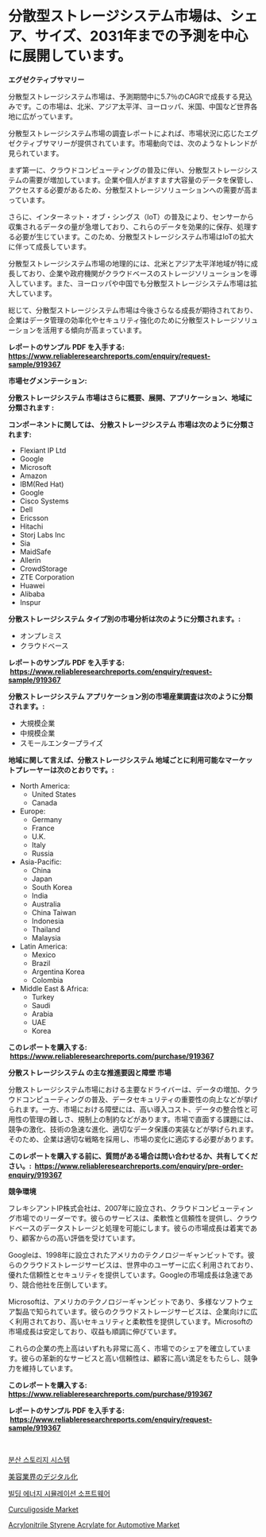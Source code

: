 <p><h1>分散型ストレージシステム市場は、シェア、サイズ、2031年までの予測を中心に展開しています。</h1></p><p><strong>エグゼクティブサマリー</strong></p>
<p><p>分散型ストレージシステム市場は、予測期間中に5.7％のCAGRで成長する見込みです。この市場は、北米、アジア太平洋、ヨーロッパ、米国、中国など世界各地に広がっています。</p><p>分散型ストレージシステム市場の調査レポートによれば、市場状況に応じたエグゼクティブサマリーが提供されています。市場動向では、次のようなトレンドが見られています。</p><p>まず第一に、クラウドコンピューティングの普及に伴い、分散型ストレージシステムの需要が増加しています。企業や個人がますます大容量のデータを保管し、アクセスする必要があるため、分散型ストレージソリューションへの需要が高まっています。</p><p>さらに、インターネット・オブ・シングス（IoT）の普及により、センサーから収集されるデータの量が急増しており、これらのデータを効果的に保存、処理する必要が生じています。このため、分散型ストレージシステム市場はIoTの拡大に伴って成長しています。</p><p>分散型ストレージシステム市場の地理的には、北米とアジア太平洋地域が特に成長しており、企業や政府機関がクラウドベースのストレージソリューションを導入しています。また、ヨーロッパや中国でも分散型ストレージシステム市場は拡大しています。</p><p>総じて、分散型ストレージシステム市場は今後さらなる成長が期待されており、企業はデータ管理の効率化やセキュリティ強化のために分散型ストレージソリューションを活用する傾向が高まっています。</p></p>
<p><strong>レポートのサンプル PDF を入手する: <a href="https://www.reliableresearchreports.com/enquiry/request-sample/919367">https://www.reliableresearchreports.com/enquiry/request-sample/919367</a></strong></p>
<p><strong>市場セグメンテーション:</strong></p>
<p><strong> 分散ストレージシステム 市場はさらに概要、展開、アプリケーション、地域に分類されます :</strong></p>
<p><strong>コンポーネントに関しては、 分散ストレージシステム 市場は次のように分類されます: &nbsp;</strong></p>
<p><ul><li>Flexiant IP Ltd</li><li>Google</li><li>Microsoft</li><li>Amazon</li><li>IBM(Red Hat)</li><li>Google</li><li>Cisco Systems</li><li>Dell</li><li>Ericsson</li><li>Hitachi</li><li>Storj Labs Inc</li><li>Sia</li><li>MaidSafe</li><li>Allerin</li><li>CrowdStorage</li><li>ZTE Corporation</li><li>Huawei</li><li>Alibaba</li><li>Inspur</li></ul></p>
<p><strong> 分散ストレージシステム タイプ別の市場分析は次のように分類されます。:</strong></p>
<p><ul><li>オンプレミス</li><li>クラウドベース</li></ul></p>
<p><strong>レポートのサンプル PDF を入手する: &nbsp;<a href="https://www.reliableresearchreports.com/enquiry/request-sample/919367">https://www.reliableresearchreports.com/enquiry/request-sample/919367</a></strong></p>
<p><strong> 分散ストレージシステム アプリケーション別の市場産業調査は次のように分類されます。:</strong></p>
<p><ul><li>大規模企業</li><li>中規模企業</li><li>スモールエンタープライズ</li></ul></p>
<p><strong>地域に関して言えば、分散ストレージシステム 地域ごとに利用可能なマーケットプレーヤーは次のとおりです。:</strong></p>
<p><ul>
    <li>
        North America:
        <ul>
            <li>United States</li>
            <li>Canada</li>
        </ul>
    </li>
    <li>
        Europe:
        <ul>
            <li>Germany</li>
            <li>France</li>
            <li>U.K.</li>
            <li>Italy</li>
            <li>Russia</li>
        </ul>
    </li>
    <li>
        Asia-Pacific:
        <ul>
            <li>China</li>
            <li>Japan</li>
            <li>South Korea</li>
            <li>India</li>
            <li>Australia</li>
            <li>China Taiwan</li>
            <li>Indonesia</li>
            <li>Thailand</li>
            <li>Malaysia</li>
        </ul>
    </li>
    <li>
        Latin America:
        <ul>
            <li>Mexico</li>
            <li>Brazil</li>
            <li>Argentina Korea</li>
            <li>Colombia</li>
        </ul>
    </li>
    <li>
        Middle East & Africa:
        <ul>
            <li>Turkey</li>
            <li>Saudi</li>
            <li>Arabia</li>
            <li>UAE</li>
            <li>Korea</li>
        </ul>
    </li>
    </ul></p>
<p><strong>このレポートを購入する: &nbsp;<a href="https://www.reliableresearchreports.com/purchase/919367">https://www.reliableresearchreports.com/purchase/919367</a></strong></p>
<p><strong>分散ストレージシステム の主な推進要因と障壁 市場</strong></p>
<p><p>分散ストレージシステム市場における主要なドライバーは、データの増加、クラウドコンピューティングの普及、データセキュリティの重要性の向上などが挙げられます。一方、市場における障壁には、高い導入コスト、データの整合性と可用性の管理の難しさ、規制上の制約などがあります。市場で直面する課題には、競争の激化、技術の急速な進化、適切なデータ保護の実装などが挙げられます。そのため、企業は適切な戦略を採用し、市場の変化に適応する必要があります。</p></p>
<p><strong>このレポートを購入する前に、質問がある場合は問い合わせるか、共有してください。:&nbsp; <a href="https://www.reliableresearchreports.com/enquiry/pre-order-enquiry/919367">https://www.reliableresearchreports.com/enquiry/pre-order-enquiry/919367</a></strong></p>
<p><strong>競争環境</strong></p>
<p><p>フレキシアントIP株式会社は、2007年に設立され、クラウドコンピューティング市場でのリーダーです。彼らのサービスは、柔軟性と信頼性を提供し、クラウドベースのデータストレージと処理を可能にします。彼らの市場成長は着実であり、顧客からの高い評価を受けています。</p><p>Googleは、1998年に設立されたアメリカのテクノロジーギャンビットです。彼らのクラウドストレージサービスは、世界中のユーザーに広く利用されており、優れた信頼性とセキュリティを提供しています。Googleの市場成長は急速であり、競合他社を圧倒しています。</p><p>Microsoftは、アメリカのテクノロジーギャンビットであり、多様なソフトウェア製品で知られています。彼らのクラウドストレージサービスは、企業向けに広く利用されており、高いセキュリティと柔軟性を提供しています。Microsoftの市場成長は安定しており、収益も順調に伸びています。</p><p>これらの企業の売上高はいずれも非常に高く、市場でのシェアを確立しています。彼らの革新的なサービスと高い信頼性は、顧客に高い満足をもたらし、競争力を維持しています。</p></p>
<p><strong>このレポートを購入する: &nbsp; <a href="https://www.reliableresearchreports.com/purchase/919367">https://www.reliableresearchreports.com/purchase/919367</a></strong></p>
<p><strong>レポートのサンプル PDF を入手する: &nbsp;<a href="https://www.reliableresearchreports.com/enquiry/request-sample/919367">https://www.reliableresearchreports.com/enquiry/request-sample/919367</a></strong><strong></strong></p>
<p>&nbsp;</p>
<p><p><a href="https://github.com/sougarounis/Market-Research-Report-List-2/blob/main/3852565182860.md">분산 스토리지 시스템</a></p><p><a href="https://github.com/mohamedbakry57/Market-Research-Report-List-2/blob/main/3281452182863.md">美容業界のデジタル化</a></p><p><a href="https://github.com/laholand/Market-Research-Report-List-2/blob/main/2229489182859.md">빌딩 에너지 시뮬레이션 소프트웨어</a></p><p><a href="https://issuu.com/reportprime-2/docs/curculigoside-market-size-2030.pptx">Curculigoside Market</a></p><p><a href="https://github.com/tamvrosiya/Market-Research-Report-List-3/blob/main/acrylonitrile-styrene-acrylate-for-automotive-market.md">Acrylonitrile Styrene Acrylate for Automotive Market</a></p></p>